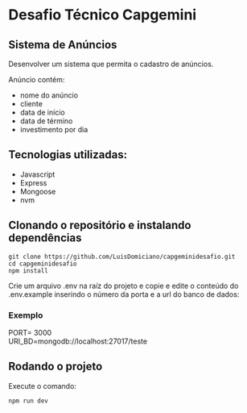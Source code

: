 # Desafio Técnico Capgemini

## Sistema de Anúncios
Desenvolver um sistema que permita o cadastro de anúncios.

Anúncio contém:
- nome do anúncio
- cliente 
- data de início 
- data de término 
- investimento por dia

## Tecnologias utilizadas:
- Javascript
- Express
- Mongoose
- nvm

## Clonando o repositório e instalando dependências
```
git clone https://github.com/LuisDomiciano/capgeminidesafio.git
cd capgeminidesafio
npm install
```
Crie um arquivo .env na raíz do projeto e copie e edite o conteúdo do .env.example inserindo o número da porta e a url do banco de dados:
### Exemplo
<p>PORT= 3000</br>URI_BD=mongodb://localhost:27017/teste</p>

## Rodando o projeto
Execute o comando:
```
npm run dev
```